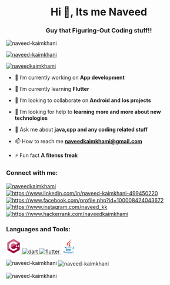 <h1 align="center">Hi 👋, Its me Naveed</h1>
<h3 align="center">Guy that Figuring-Out Coding stuff!!</h3>

<p align="left"> <img src="https://komarev.com/ghpvc/?username=naveed-kaimkhani&label=Profile%20views&color=0e75b6&style=flat" alt="naveed-kaimkhani" /> </p>

<p align="left"> <a href="https://github.com/ryo-ma/github-profile-trophy"><img src="https://github-profile-trophy.vercel.app/?username=naveed-kaimkhani" alt="naveed-kaimkhani" /></a> </p>

<p align="left"> <a href="https://twitter.com/naveedkaimkhami" target="blank"><img src="https://img.shields.io/twitter/follow/naveedkaimkhami?logo=twitter&style=for-the-badge" alt="naveedkaimkhami" /></a> </p>

- 🔭 I’m currently working on **App development**

- 🌱 I’m currently learning **Flutter**

- 👯 I’m looking to collaborate on **Android and Ios projects**

- 🤝 I’m looking for help to **learning more and more about new technologies**

- 💬 Ask me about **java,cpp and any coding related stuff**

- 📫 How to reach me **naveedkaimkhami@gmail.com**

- ⚡ Fun fact **A fitenss freak**

<h3 align="left">Connect with me:</h3>
<p align="left">
<a href="https://twitter.com/naveedkaimkhami" target="blank"><img align="center" src="https://raw.githubusercontent.com/rahuldkjain/github-profile-readme-generator/master/src/images/icons/Social/twitter.svg" alt="naveedkaimkhami" height="30" width="40" /></a>
<a href="https://linkedin.com/in/https://www.linkedin.com/in/naveed-kaimkhani-499450220" target="blank"><img align="center" src="https://raw.githubusercontent.com/rahuldkjain/github-profile-readme-generator/master/src/images/icons/Social/linked-in-alt.svg" alt="https://www.linkedin.com/in/naveed-kaimkhani-499450220" height="30" width="40" /></a>
<a href="https://fb.com/https://www.facebook.com/profile.php?id=100008424043672" target="blank"><img align="center" src="https://raw.githubusercontent.com/rahuldkjain/github-profile-readme-generator/master/src/images/icons/Social/facebook.svg" alt="https://www.facebook.com/profile.php?id=100008424043672" height="30" width="40" /></a>
<a href="https://instagram.com/https://www.instagram.com/naveed_kk" target="blank"><img align="center" src="https://raw.githubusercontent.com/rahuldkjain/github-profile-readme-generator/master/src/images/icons/Social/instagram.svg" alt="https://www.instagram.com/naveed_kk" height="30" width="40" /></a>
<a href="https://www.hackerrank.com/https://www.hackerrank.com/naveedkaimkhami" target="blank"><img align="center" src="https://raw.githubusercontent.com/rahuldkjain/github-profile-readme-generator/master/src/images/icons/Social/hackerrank.svg" alt="https://www.hackerrank.com/naveedkaimkhami" height="30" width="40" /></a>
</p>

<h3 align="left">Languages and Tools:</h3>
<p align="left"> <a href="https://www.w3schools.com/cpp/" target="_blank"> <img src="https://raw.githubusercontent.com/devicons/devicon/master/icons/cplusplus/cplusplus-original.svg" alt="cplusplus" width="40" height="40"/> </a> <a href="https://dart.dev" target="_blank"> <img src="https://www.vectorlogo.zone/logos/dartlang/dartlang-icon.svg" alt="dart" width="40" height="40"/> </a> <a href="https://flutter.dev" target="_blank"> <img src="https://www.vectorlogo.zone/logos/flutterio/flutterio-icon.svg" alt="flutter" width="40" height="40"/> </a> <a href="https://www.java.com" target="_blank"> <img src="https://raw.githubusercontent.com/devicons/devicon/master/icons/java/java-original.svg" alt="java" width="40" height="40"/> </a> </p>

<p><img align="left" src="https://github-readme-stats.vercel.app/api/top-langs?username=naveed-kaimkhani&show_icons=true&locale=en&layout=compact" alt="naveed-kaimkhani" /></p>

<p>&nbsp;<img align="center" src="https://github-readme-stats.vercel.app/api?username=naveed-kaimkhani&show_icons=true&locale=en" alt="naveed-kaimkhani" /></p>

<p><img align="center" src="https://github-readme-streak-stats.herokuapp.com/?user=naveed-kaimkhani&" alt="naveed-kaimkhani" /></p>

